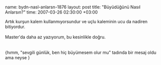 name: bydn-nasl-anlarsn-1876
layout: post
title: "Büyüdüğünü Nasıl Anlarsın?"
time: 2007-03-26 02:30:00 +03:00

Artık kurşun kalem kullanmıyorsundur ve uçlu kaleminin ucu da nadiren bitiyordur.<br /><br />Master'da daha az yazıyorum, bu kesinlikle doğru.<br /><br /><br />{hımm, "sevgili günlük, ben hiç büyümesem olur mu" tadında bir mesaj oldu ama neyse }
